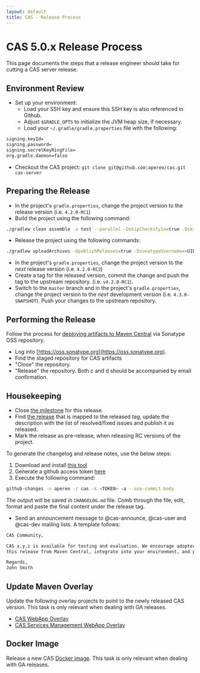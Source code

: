 ```yaml
---
layout: default
title: CAS - Release Process
---
```


# CAS 5.0.x Release Process
This page documents the steps that a release engineer should take for cutting a CAS server release.

## Environment Review

- Set up your environment:
	- Load your SSH key and ensure this SSH key is also referenced in Github.
	- Adjust `$GRADLE_OPTS` to initialize the JVM heap size, if necessary.
	- Load your `~/.gradle/gradle.properties` file with the following:

```bash
signing.keyId=
signing.password=
signing.secretKeyRingFile=
org.gradle.daemon=false
```

- Checkout the CAS project: `git clone git@github.com:apereo/cas.git cas-server`

## Preparing the Release

- In the project's `gradle.properties`, change the project version to the release version (i.e. `4.2.0-RC1`)
- Build the project using the following command:

```bash
./gradlew clean assemble -x test --parallel -DskipCheckstyle=true -DskipFindbugs=true
```

- Release the project using the following commands:

```bash
./gradlew uploadArchives -DpublishReleases=true -DsonatypeUsername=<UID> -DsonatypePassword=<PASSWORD>
```

- In the project's `gradle.properties`, change the project version to the *next* release version (i.e. `4.2.0-RC2`) 
- Create a tag for the released version, commit the change and push the tag to the upstream repository. (i.e. `v4.2.0-RC1`).
- Switch to the `master` branch and in the project's `gradle.properties`, change the project version to the *next* development version (i.e. `4.3.0-SNAPSHOT`). Push your changes to the upstream repository. 

## Performing the Release

Follow the process for [deploying artifacts to Maven Central](https://wiki.jasig.org/display/JCH/Deploying+Maven+Artifacts) via Sonatype OSS repository.  

- Log into [https://oss.sonatype.org](https://oss.sonatype.org).
- Find the staged repository for CAS artifacts
- "Close" the repository.
- "Release" the repository.  Both c and d should be accompanied by email confirmation.

## Housekeeping

- Close [the milestone](https://github.com/apereo/cas/milestones) for this release.
- Find [the release](https://github.com/apereo/cas/releases) that is mapped to the released tag, update the description with the list of resolved/fixed issues and publish it as released. 
- Mark the release as pre-release, when releasing RC versions of the project. 

To generate the changelog and release notes, use the below steps:

1. Download and install [this tool](https://github.com/lalitkapoor/github-changes)
2. Generate a github access token [here](https://github.com/settings/tokens)
3. Execute the following command:

```bash
github-changes -o apereo -r cas -k <TOKEN> -a --use-commit-body
```

The output will be saved in `CHANGELOG.md` file. Comb
through the file, edit, format and paste the final content under the release tag. 

- Send an announcement message to @cas-announce, @cas-user and @cas-dev mailing lists. A template follows:

```bash
CAS Community,

CAS x.y.z is available for testing and evaluation. We encourage adopters to grab 
this release from Maven Central, integrate into your environment, and provide feedback.

Regards,
John Smith

```

## Update Maven Overlay
Update the following overlay projects to point to the newly released CAS version. This task is only relevant when dealing with GA releases.

- [CAS WebApp Overlay](https://github.com/apereo/cas-overlay-template)
- [CAS Services Management WebApp Overlay](https://github.com/apereo/cas-services-management-overlay)


## Docker Image
Release a new CAS [Docker image](https://github.com/apereo/cas/tree/dockerized-caswebapp).
This task is only relevant when dealing with GA releases.
